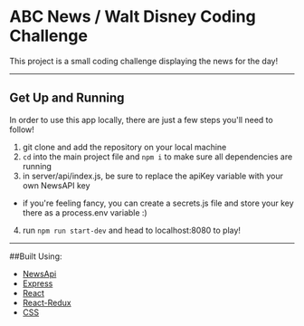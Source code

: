 # ABC News / Walt Disney Coding Challenge

This project is a small coding challenge displaying the news for the day! 

---

## Get Up and Running
In order to use this app locally, there are just a few steps you'll need to follow!

1. git clone and add the repository on your local machine
2. `cd` into the main project file and `npm i` to make sure all dependencies are running
3. in server/api/index.js, be sure to replace the apiKey variable with your own NewsAPI key
  - if you're feeling fancy, you can create a secrets.js file and store your key there as a process.env variable :)
4. run `npm run start-dev` and head to localhost:8080 to play!

---

##Built Using:

- [NewsApi](https://newsapi.org/)
- [Express](https://expressjs.com/)
- [React](https://reactjs.org/)
- [React-Redux](https://github.com/reduxjs/react-redux)
- [CSS](https://developer.mozilla.org/en-US/docs/Web/CSS/Reference)

